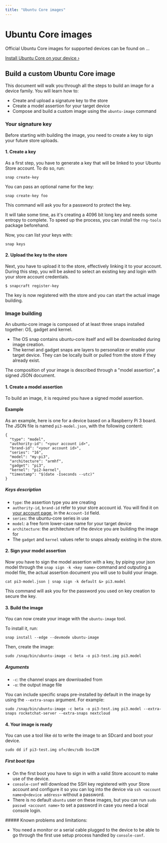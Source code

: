 ```yaml
---
title: "Ubuntu Core images"
---
```


# Ubuntu Core images

Official Ubuntu Core images for supported devices can be found on ...

[Install Ubuntu Core on your device &rsaquo;](#)

## Build a custom Ubuntu Core image

This document will walk you through all the steps to build an image for a device family. You will learn how to:

*   Create and upload a signature key to the store
*   Create a model assertion for your target device
*   Compose and build a custom image using the `ubuntu-image` command

### Your signature key

Before starting with building the image, you need to create a key to sign your future store uploads.

#### 1. Create a key

As a first step, you have to generate a key that will be linked to your Ubuntu Store account. To do so, run:

    snap create-key

You can pass an optional name for the key:

    snap create-key foo

This command will ask you for a password to protect the key.

It will take some time, as it's creating a 4096 bit long key and needs some entropy to complete. To speed up the process, you can install the `rng-tools` package beforehand.

Now, you can list your keys with:

    snap keys

#### 2. Upload the key to the store

Next, you have to upload it to the store, effectively linking it to your account. During this step, you will be asked to select an existing key and login with your store account credentials.

    $ snapcraft register-key

The key is now registered with the store and you can start the actual image building.

### Image building

An ubuntu-core image is composed of at least three snaps installed together: OS, gadget and kernel.

*   The OS snap contains ubuntu-core itself and will be downloaded during image creation.
*   The kernel and gadget snaps are layers to personalize or enable your target device. They can be locally built or pulled from the store if they already exist.

The composition of your image is described through a "model assertion", a signed JSON document.

#### 1. Create a model assertion

To build an image, it is required you have a signed model assertion.

#### Example

As an example, here is one for a device based on a Raspberry Pi 3 board. The JSON file is named `pi3-model.json`, with the following content:

    {
      "type": "model",
      "authority-id": "<your account id>",
      "brand-id": "<your account id>",
      "series": "16",
      "model": "my-pi3",
      "architecture": "armhf",
      "gadget": "pi3",
      "kernel": "pi2-kernel",
      "timestamp": "$(date -Iseconds --utc)"
    }

##### Keys description

*   `type`: the assertion type you are creating
*   `authority-id`, `brand-id` refer to your store account id. You will find it on [your account page](https://myapps.developer.ubuntu.com/dev/account/), in the `Account-Id` field.
*   `series`: the ubuntu-core series in use
*   `model`: a free form lower-case name for your target device
*   `architecture`: the architecture of the device you are building the image for
*   The `gadget` and `kernel` values refer to snaps already existing in the store.


#### 2. Sign your model assertion

Now you have to sign the model assertion with a key, by piping your json model through the `snap sign -k <key name>` command and outputing a model file, the actual assertion document you will use to build your image.

    cat pi3-model.json | snap sign -k default &> pi3.model

This command will ask you for the password you used on key creation to secure the key.

#### 3. Build the image

You can now create your image with the `ubuntu-image` tool.

To install it, run:

    snap install --edge --devmode ubuntu-image

Then, create the image:

    sudo /snap/bin/ubuntu-image -c beta -o pi3-test.img pi3.model

##### Arguments

*   `-c`: the channel snaps are downloaded from
*   `-o`: the output image file

You can include specific snaps pre-installed by default in the image by using the `--extra-snaps` argument. For example:

    sudo /snap/bin/ubuntu-image -c beta -o pi3-test.img pi3.model --extra-snaps rocketchat-server --extra-snaps nextcloud

#### 4. Your image is ready

You can use a tool like `dd` to write the image to an SDcard and boot your device.

    sudo dd if pi3-test.img of=/dev/sdb bs=32M

##### First boot tips

*   On the first boot you have to sign in with a valid Store account to make use of the device.
*   `console-conf` will download the SSH key registered with your Store account and configure it so you can log into the device via `ssh <account name>@<device address>` without a password.
*   There is no default `ubuntu` user on these images, but you can run `sudo passwd <account name>` to set a password in case you need a local console login.

##### Known problems and limitations:

*   You need a monitor or a serial cable plugged to the device to be able to go through the first use setup process handled by `console-conf`.
